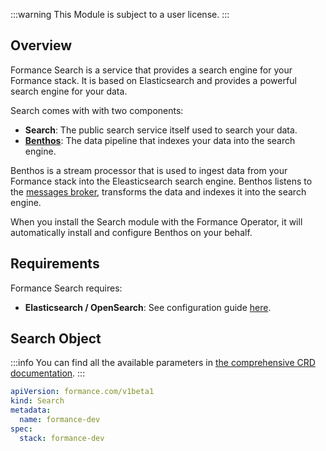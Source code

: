 :::warning
This Module is subject to a user license.
:::

## Overview

Formance Search is a service that provides a search engine for your Formance stack. It is based on Elasticsearch and provides a powerful search engine for your data.

Search comes with with two components:
- **Search**: The public search service itself used to search your data.
- **[Benthos](https://www.benthos.dev/)**: The data pipeline that indexes your data into the search engine.

Benthos is a stream processor that is used to ingest data from your Formance stack into the Eleasticsearch search engine. Benthos listens to the [messages broker](../05-Infrastructure%20services/02-Message%20broker.md), transforms the data and indexes it into the search engine.

When you install the Search module with the Formance Operator, it will automatically install and configure Benthos on your behalf.

## Requirements

Formance Search requires:
- **Elasticsearch / OpenSearch**: See configuration guide [here](../05-Infrastructure%20services/03-Elasticsearch.md).

## Search Object

:::info
You can find all the available parameters in [the comprehensive CRD documentation](../09-Configuration%20reference/02-Custom%20Resource%20Definitions.md).
:::

```yaml
apiVersion: formance.com/v1beta1
kind: Search
metadata:
  name: formance-dev
spec:
  stack: formance-dev
```
